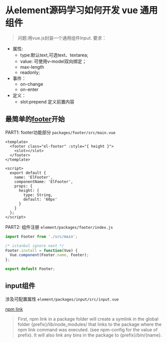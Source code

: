 # 从element源码学习如何开发 vue 通用组件
> 问题:用vue.js封装一个通用组件Input. 要求： 
  + 属性: 
    - type:默认text,可选text、textarea;
    - value: 可使用v-model双向绑定；
    - max-length
    - readonly;
  + 事件：
    - on-change
    - on-enter
  + 定义：
    - slot:prepend 定义前置内容

## 最简单的[footer](https://github.com/ElemeFE/element/blob/dev/packages/footer/src/main.vue)开始

PART1: footer功能部分
`packages/footer/src/main.vue`
```vue
<template>
  <footer class="el-footer" :style="{ height }">
    <slot></slot>
  </footer>
</template>

<script>
  export default {
    name: 'ElFooter',
    componentName: 'ElFooter',
    props: {
      height: {
        type: String,
        default: '60px'
      }
    }
  };
</script>
```
PART2: 组件注册
`element/packages/footer/index.js`
```javascript
import Footer from './src/main';

/* istanbul ignore next */
Footer.install = function(Vue) {
  Vue.component(Footer.name, Footer);
};

export default Footer;
```
## input组件
涉及可配置属性
`element/packages/input/src/input.vue`

[npm link](https://docs.npmjs.com/cli/link)
> First, npm link in a package folder will create a symlink in the global folder
 {prefix}/lib/node_modules/<package> that links to the package where the npm link command was executed. (see npm-config for the value of prefix). 
It will also link any bins in the package to {prefix}/bin/{name}.